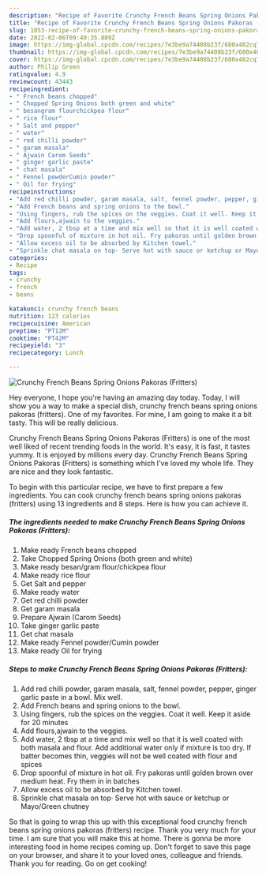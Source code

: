 ```yaml
---
description: "Recipe of Favorite Crunchy French Beans Spring Onions Pakoras (Fritters)"
title: "Recipe of Favorite Crunchy French Beans Spring Onions Pakoras (Fritters)"
slug: 1053-recipe-of-favorite-crunchy-french-beans-spring-onions-pakoras-fritters
date: 2022-02-06T09:49:35.889Z
image: https://img-global.cpcdn.com/recipes/7e3be9a74408b23f/680x482cq70/crunchy-french-beans-spring-onions-pakoras-fritters-recipe-main-photo.jpg
thumbnail: https://img-global.cpcdn.com/recipes/7e3be9a74408b23f/680x482cq70/crunchy-french-beans-spring-onions-pakoras-fritters-recipe-main-photo.jpg
cover: https://img-global.cpcdn.com/recipes/7e3be9a74408b23f/680x482cq70/crunchy-french-beans-spring-onions-pakoras-fritters-recipe-main-photo.jpg
author: Philip Green
ratingvalue: 4.9
reviewcount: 43443
recipeingredient:
- " French beans chopped"
- " Chopped Spring Onions both green and white"
- " besangram flourchickpea flour"
- " rice flour"
- " Salt and pepper"
- " water"
- " red chilli powder"
- " garam masala"
- " Ajwain Carom Seeds"
- " ginger garlic paste"
- " chat masala"
- " Fennel powderCumin powder"
- " Oil for frying"
recipeinstructions:
- "Add red chilli powder, garam masala, salt, fennel powder, pepper, ginger garlic paste in a bowl. Mix well."
- "Add French beans and spring onions to the bowl."
- "Using fingers, rub the spices on the veggies. Coat it well. Keep it aside for 20 minutes"
- "Add flours,ajwain to the veggies."
- "Add water, 2 tbsp at a time and mix well so that it is well coated with both masala and flour. Add additional water only if mixture is too dry. If batter becomes thin, veggies will not be well coated with flour and spices"
- "Drop spoonful of mixture in hot oil. Fry pakoras until golden brown over medium heat. Fry them in in batches"
- "Allow excess oil to be absorbed by Kitchen towel."
- "Sprinkle chat masala on top· Serve hot with sauce or ketchup or Mayo/Green chutney"
categories:
- Recipe
tags:
- crunchy
- french
- beans

katakunci: crunchy french beans 
nutrition: 123 calories
recipecuisine: American
preptime: "PT12M"
cooktime: "PT42M"
recipeyield: "3"
recipecategory: Lunch

---
```



![Crunchy French Beans Spring Onions Pakoras (Fritters)](https://img-global.cpcdn.com/recipes/7e3be9a74408b23f/680x482cq70/crunchy-french-beans-spring-onions-pakoras-fritters-recipe-main-photo.jpg)

Hey everyone, I hope you're having an amazing day today. Today, I will show you a way to make a special dish, crunchy french beans spring onions pakoras (fritters). One of my favorites. For mine, I am going to make it a bit tasty. This will be really delicious.



Crunchy French Beans Spring Onions Pakoras (Fritters) is one of the most well liked of recent trending foods in the world. It's easy, it is fast, it tastes yummy. It is enjoyed by millions every day. Crunchy French Beans Spring Onions Pakoras (Fritters) is something which I've loved my whole life. They are nice and they look fantastic.


To begin with this particular recipe, we have to first prepare a few ingredients. You can cook crunchy french beans spring onions pakoras (fritters) using 13 ingredients and 8 steps. Here is how you can achieve it.

<!--inarticleads1-->

##### The ingredients needed to make Crunchy French Beans Spring Onions Pakoras (Fritters):

1. Make ready  French beans chopped
1. Take  Chopped Spring Onions (both green and white)
1. Make ready  besan/gram flour/chickpea flour
1. Make ready  rice flour
1. Get  Salt and pepper
1. Make ready  water
1. Get  red chilli powder
1. Get  garam masala
1. Prepare  Ajwain (Carom Seeds)
1. Take  ginger garlic paste
1. Get  chat masala
1. Make ready  Fennel powder/Cumin powder
1. Make ready  Oil for frying




<!--inarticleads2-->

##### Steps to make Crunchy French Beans Spring Onions Pakoras (Fritters):

1. Add red chilli powder, garam masala, salt, fennel powder, pepper, ginger garlic paste in a bowl. Mix well.
1. Add French beans and spring onions to the bowl.
1. Using fingers, rub the spices on the veggies. Coat it well. Keep it aside for 20 minutes
1. Add flours,ajwain to the veggies.
1. Add water, 2 tbsp at a time and mix well so that it is well coated with both masala and flour. Add additional water only if mixture is too dry. If batter becomes thin, veggies will not be well coated with flour and spices
1. Drop spoonful of mixture in hot oil. Fry pakoras until golden brown over medium heat. Fry them in in batches
1. Allow excess oil to be absorbed by Kitchen towel.
1. Sprinkle chat masala on top· Serve hot with sauce or ketchup or Mayo/Green chutney




So that is going to wrap this up with this exceptional food crunchy french beans spring onions pakoras (fritters) recipe. Thank you very much for your time. I am sure that you will make this at home. There is gonna be more interesting food in home recipes coming up. Don't forget to save this page on your browser, and share it to your loved ones, colleague and friends. Thank you for reading. Go on get cooking!
